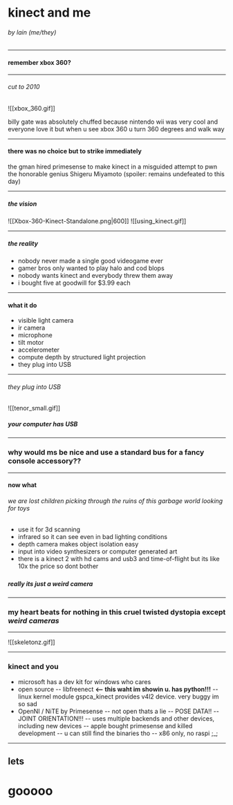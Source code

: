 # kinect and me
###### by lain (me/they)

---

#### remember xbox 360?

---

###### cut to 2010

![[xbox_360.gif]]

billy gate was absolutely chuffed because nintendo wii was very cool and everyone love it but when u see xbox 360 u turn 360 degrees and walk way

---

#### there was no choice but to strike immediately

the gman hired primesense to make kinect in a misguided attempt to pwn the honorable genius Shigeru Miyamoto (spoiler: remains undefeated to this day)

---

##### the vision

![[Xbox-360-Kinect-Standalone.png|600]]
![[using_kinect.gif]]

---

##### the reality
- nobody never made a single good videogame ever
- gamer bros only wanted to play halo and cod blops
- nobody wants kinect and everybody threw them away
- i bought five at goodwill for $3.99 each

---
#### what it do
- visible light camera
- ir camera
- microphone
- tilt motor
- accelerometer
- compute depth by structured light projection
- they plug into USB

---
###### they plug into USB
![[tenor_small.gif]]
##### *your computer has USB*
---

### why would ms be nice and use a standard bus for a fancy console accessory??

---

#### now what
###### we are lost children picking through the ruins of this garbage world looking for toys
- use it for 3d scanning
- infrared so it can see even in bad lighting conditions
- depth camera makes object isolation easy
- input into video synthesizers or computer generated art
- there is a kinect 2 with hd cams and usb3 and time-of-flight but its like 10x the price so dont bother

#####
##### really its just a weird camera

---

### my heart beats for nothing in this cruel twisted dystopia except *weird cameras*

---

![[skeletonz.gif]]

---

### kinect and you
- microsoft has a dev kit for windows who cares
- open source
-- libfreenect **<-- this waht im showin u. has python!!!**
-- linux kernel module gspca_kinect provides v4l2 device. very buggy im so sad
- OpenNI / NiTE by Primesense
-- not open thats a lie
-- POSE DATA!!
-- JOINT ORIENTATION!!!
-- uses multiple backends and other devices, including new devices
-- apple bought primesense and killed development
-- u can still find the binaries tho
-- x86 only, no raspi ;_;

---

## lets
# gooooo